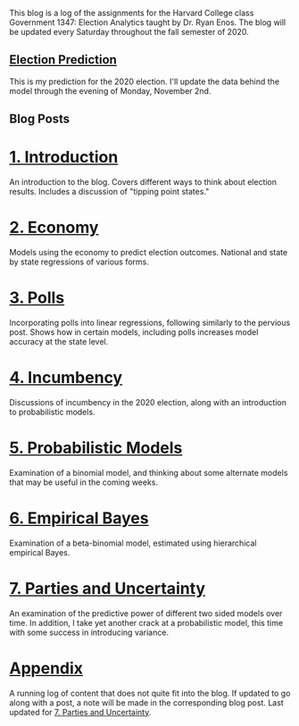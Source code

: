 This blog is a log of the assignments for the Harvard College class Government 1347: Election Analytics taught by Dr. Ryan Enos. The blog will be updated every Saturday throughout the fall semester of 2020. 

## [Election Prediction](Posts/prediction.html)
This is my prediction for the 2020 election. I'll update the data behind the model through the evening of Monday, November 2nd. 

## Blog Posts

# [1. Introduction](Posts/Introduction.html)
An introduction to the blog. Covers different ways to think about election results. Includes a discussion of "tipping point states."

# [2. Economy](Posts/Economy_post.html)
Models using the economy to predict election outcomes. National and state by state regressions of various forms.

# [3. Polls](Posts/polls.html)
Incorporating polls into linear regressions, following similarly to the pervious post. Shows how in certain models, including polls increases model accuracy at the state level.

# [4. Incumbency](Posts/incumbency.html)
Discussions of incumbency in the 2020 election, along with an introduction to probabilistic models.

# [5. Probabilistic Models](Posts/prob1.html)
Examination of a binomial model, and thinking about some alternate models that may be useful in the coming weeks. 

# [6. Empirical Bayes](Posts/prob2.html)
Examination of a beta-binomial model, estimated using hierarchical empirical Bayes. 

# [7. Parties and Uncertainty](Posts/polarization.html)
An examination of the predictive power of different two sided models over time. In addition, I take yet another crack at a probabilistic model, this time with some success in introducing variance. 


# [Appendix](Posts/appendix.html)
A running log of content that does not quite fit into the blog. If updated to go along with a post, a note will be made in the corresponding blog post. Last updated for [7. Parties and Uncertainty](Posts/polarization.html). 

 